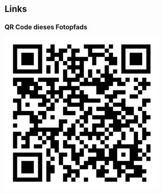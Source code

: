 Links
=====

QR Code dieses Fotopfads
------------------------

![QR-Code](images/hannover-vonazu/qr-hannover-vonazu.png)

